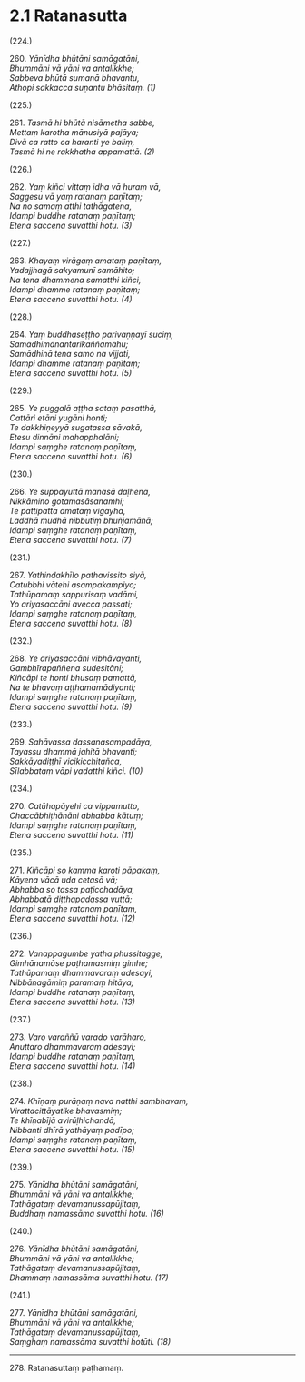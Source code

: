 # 2.1 Ratanasutta

(224.)

260\. _Yānīdha bhūtāni samāgatāni,_  
_Bhummāni vā yāni va antalikkhe;_  
_Sabbeva bhūtā sumanā bhavantu,_  
_Athopi sakkacca suṇantu bhāsitaṃ. (1)_  

(225.)

261\. _Tasmā hi bhūtā nisāmetha sabbe,_  
_Mettaṃ karotha mānusiyā pajāya;_  
_Divā ca ratto ca haranti ye baliṃ,_  
_Tasmā hi ne rakkhatha appamattā. (2)_  

(226.)

262\. _Yaṃ kiñci vittaṃ idha vā huraṃ vā,_  
_Saggesu vā yaṃ ratanaṃ paṇītaṃ;_  
_Na no samaṃ atthi tathāgatena,_  
_Idampi buddhe ratanaṃ paṇītaṃ;_  
_Etena saccena suvatthi hotu. (3)_  

(227.)

263\. _Khayaṃ virāgaṃ amataṃ paṇītaṃ,_  
_Yadajjhagā sakyamunī samāhito;_  
_Na tena dhammena samatthi kiñci,_  
_Idampi dhamme ratanaṃ paṇītaṃ;_  
_Etena saccena suvatthi hotu. (4)_  

(228.)

264\. _Yaṃ buddhaseṭṭho parivaṇṇayī suciṃ,_  
_Samādhimānantarikaññamāhu;_  
_Samādhinā tena samo na vijjati,_  
_Idampi dhamme ratanaṃ paṇītaṃ;_  
_Etena saccena suvatthi hotu. (5)_  

(229.)

265\. _Ye puggalā aṭṭha sataṃ pasatthā,_  
_Cattāri etāni yugāni honti;_  
_Te dakkhiṇeyyā sugatassa sāvakā,_  
_Etesu dinnāni mahapphalāni;_  
_Idampi saṃghe ratanaṃ paṇītaṃ,_  
_Etena saccena suvatthi hotu. (6)_  

(230.)

266\. _Ye suppayuttā manasā daḷhena,_  
_Nikkāmino gotamasāsanamhi;_  
_Te pattipattā amataṃ vigayha,_  
_Laddhā mudhā nibbutiṃ bhuñjamānā;_  
_Idampi saṃghe ratanaṃ paṇītaṃ,_  
_Etena saccena suvatthi hotu. (7)_  

(231.)

267\. _Yathindakhīlo pathavissito siyā,_  
_Catubbhi vātehi asampakampiyo;_  
_Tathūpamaṃ sappurisaṃ vadāmi,_  
_Yo ariyasaccāni avecca passati;_  
_Idampi saṃghe ratanaṃ paṇītaṃ,_  
_Etena saccena suvatthi hotu. (8)_  

(232.)

268\. _Ye ariyasaccāni vibhāvayanti,_  
_Gambhīrapaññena sudesitāni;_  
_Kiñcāpi te honti bhusaṃ pamattā,_  
_Na te bhavaṃ aṭṭhamamādiyanti;_  
_Idampi saṃghe ratanaṃ paṇītaṃ,_  
_Etena saccena suvatthi hotu. (9)_  

(233.)

269\. _Sahāvassa dassanasampadāya,_  
_Tayassu dhammā jahitā bhavanti;_  
_Sakkāyadiṭṭhī vicikicchitañca,_  
_Sīlabbataṃ vāpi yadatthi kiñci. (10)_  

(234.)

270\. _Catūhapāyehi ca vippamutto,_  
_Chaccābhiṭhānāni abhabba kātuṃ;_  
_Idampi saṃghe ratanaṃ paṇītaṃ,_  
_Etena saccena suvatthi hotu. (11)_  

(235.)

271\. _Kiñcāpi so kamma karoti pāpakaṃ,_  
_Kāyena vācā uda cetasā vā;_  
_Abhabba so tassa paṭicchadāya,_  
_Abhabbatā diṭṭhapadassa vuttā;_  
_Idampi saṃghe ratanaṃ paṇītaṃ,_  
_Etena saccena suvatthi hotu. (12)_  

(236.)

272\. _Vanappagumbe yatha phussitagge,_  
_Gimhānamāse paṭhamasmiṃ gimhe;_  
_Tathūpamaṃ dhammavaraṃ adesayi,_  
_Nibbānagāmiṃ paramaṃ hitāya;_  
_Idampi buddhe ratanaṃ paṇītaṃ,_  
_Etena saccena suvatthi hotu. (13)_  

(237.)

273\. _Varo varaññū varado varāharo,_  
_Anuttaro dhammavaraṃ adesayi;_  
_Idampi buddhe ratanaṃ paṇītaṃ,_  
_Etena saccena suvatthi hotu. (14)_  

(238.)

274\. _Khīṇaṃ purāṇaṃ nava natthi sambhavaṃ,_  
_Virattacittāyatike bhavasmiṃ;_  
_Te khīṇabījā avirūḷhichandā,_  
_Nibbanti dhīrā yathāyaṃ padīpo;_  
_Idampi saṃghe ratanaṃ paṇītaṃ,_  
_Etena saccena suvatthi hotu. (15)_  

(239.)

275\. _Yānīdha bhūtāni samāgatāni,_  
_Bhummāni vā yāni va antalikkhe;_  
_Tathāgataṃ devamanussapūjitaṃ,_  
_Buddhaṃ namassāma suvatthi hotu. (16)_  

(240.)

276\. _Yānīdha bhūtāni samāgatāni,_  
_Bhummāni vā yāni va antalikkhe;_  
_Tathāgataṃ devamanussapūjitaṃ,_  
_Dhammaṃ namassāma suvatthi hotu. (17)_  

(241.)

277\. _Yānīdha bhūtāni samāgatāni,_  
_Bhummāni vā yāni va antalikkhe;_  
_Tathāgataṃ devamanussapūjitaṃ,_  
_Saṃghaṃ namassāma suvatthi hotūti. (18)_  

---

278\. Ratanasuttaṃ paṭhamaṃ.

